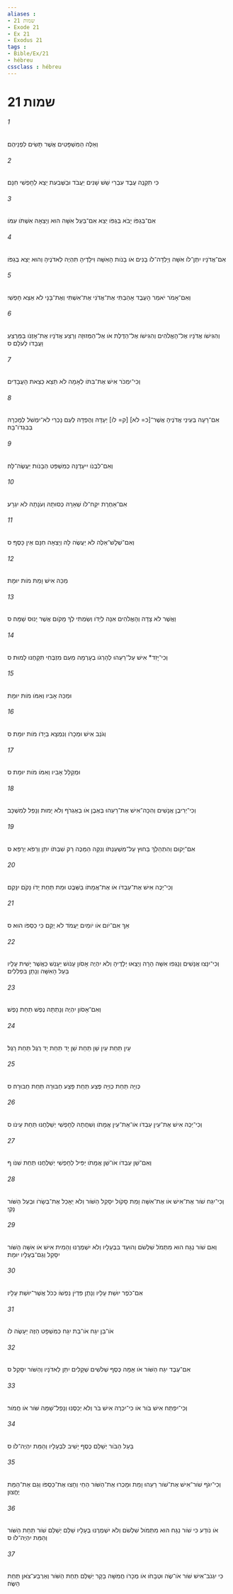 ```yaml
---
aliases : 
- שמות 21
- Exode 21
- Ex 21
- Exodus 21
tags : 
- Bible/Ex/21
- hébreu
cssclass : hébreu
---
```


# שמות 21

###### 1
וְאֵלֶּה הַמִּשְׁפָּטִים אֲשֶׁר תָּשִׂים לִפְנֵיהֶם׃
###### 2
כִּי תִקְנֶה עֶבֶד עִבְרִי שֵׁשׁ שָׁנִים יַעֲבֹד וּבַשְּׁבִעִת יֵצֵא לַחָפְשִׁי חִנָּם׃
###### 3
אִם־בְּגַפֹּו יָבֹא בְּגַפֹּו יֵצֵא אִם־בַּעַל אִשָּׁה הוּא וְיָצְאָה אִשְׁתֹּו עִמֹּו׃
###### 4
אִם־אֲדֹנָיו יִתֶּן־לֹו אִשָּׁה וְיָלְדָה־לֹו בָנִים אֹו בָנֹות הָאִשָּׁה וִילָדֶיהָ תִּהְיֶה לַאדֹנֶיהָ וְהוּא יֵצֵא בְגַפֹּו׃
###### 5
וְאִם־אָמֹר יֹאמַר הָעֶבֶד אָהַבְתִּי אֶת־אֲדֹנִי אֶת־אִשְׁתִּי וְאֶת־בָּנָי לֹא אֵצֵא חָפְשִׁי׃
###### 6
וְהִגִּישֹׁו אֲדֹנָיו אֶל־הָאֱלֹהִים וְהִגִּישֹׁו אֶל־הַדֶּלֶת אֹו אֶל־הַמְּזוּזָה וְרָצַע אֲדֹנָיו אֶת־אָזְנֹו בַּמַּרְצֵעַ וַעֲבָדֹו לְעֹלָם׃ ס
###### 7
וְכִי־יִמְכֹּר אִישׁ אֶת־בִּתֹּו לְאָמָה לֹא תֵצֵא כְּצֵאת הָעֲבָדִים׃
###### 8
אִם־רָעָה בְּעֵינֵי אֲדֹנֶיהָ אֲשֶׁר־[כ= לֹא] [ק= לֹו] יְעָדָהּ וְהֶפְדָּהּ לְעַם נָכְרִי לֹא־יִמְשֹׁל לְמָכְרָהּ בְּבִגְדֹו־בָהּ׃
###### 9
וְאִם־לִבְנֹו יִיעָדֶנָּה כְּמִשְׁפַּט הַבָּנֹות יַעֲשֶׂה־לָּהּ׃
###### 10
אִם־אַחֶרֶת יִקַּח־לֹו שְׁאֵרָהּ כְּסוּתָהּ וְעֹנָתָהּ לֹא יִגְרָע׃
###### 11
וְאִם־שְׁלָשׁ־אֵלֶּה לֹא יַעֲשֶׂה לָהּ וְיָצְאָה חִנָּם אֵין כָּסֶף׃ ס
###### 12
מַכֵּה אִישׁ וָמֵת מֹות יוּמָת׃
###### 13
וַאֲשֶׁר לֹא צָדָה וְהָאֱלֹהִים אִנָּה לְיָדֹו וְשַׂמְתִּי לְךָ מָקֹום אֲשֶׁר יָנוּס שָׁמָּה׃ ס
###### 14
וְכִי־יָזִד* אִישׁ עַל־רֵעֵהוּ לְהָרְגֹו בְעָרְמָה מֵעִם מִזְבְּחִי תִּקָּחֶנּוּ לָמוּת׃ ס
###### 15
וּמַכֵּה אָבִיו וְאִמֹּו מֹות יוּמָת׃
###### 16
וְגֹנֵב אִישׁ וּמְכָרֹו וְנִמְצָא בְיָדֹו מֹות יוּמָת׃ ס
###### 17
וּמְקַלֵּל אָבִיו וְאִמֹּו מֹות יוּמָת׃ ס
###### 18
וְכִי־יְרִיבֻן אֲנָשִׁים וְהִכָּה־אִישׁ אֶת־רֵעֵהוּ בְּאֶבֶן אֹו בְאֶגְרֹף וְלֹא יָמוּת וְנָפַל לְמִשְׁכָּב׃
###### 19
אִם־יָקוּם וְהִתְהַלֵּךְ בַּחוּץ עַל־מִשְׁעַנְתֹּו וְנִקָּה הַמַּכֶּה רַק שִׁבְתֹּו יִתֵּן וְרַפֹּא יְרַפֵּא׃ ס
###### 20
וְכִי־יַכֶּה אִישׁ אֶת־עַבְדֹּו אֹו אֶת־אֲמָתֹו בַּשֵּׁבֶט וּמֵת תַּחַת יָדֹו נָקֹם יִנָּקֵם׃
###### 21
אַךְ אִם־יֹום אֹו יֹומַיִם יַעֲמֹד לֹא יֻקַּם כִּי כַסְפֹּו הוּא׃ ס
###### 22
וְכִי־יִנָּצוּ אֲנָשִׁים וְנָגְפוּ אִשָּׁה הָרָה וְיָצְאוּ יְלָדֶיהָ וְלֹא יִהְיֶה אָסֹון עָנֹושׁ יֵעָנֵשׁ כַּאֲשֶׁר יָשִׁית עָלָיו בַּעַל הָאִשָּׁה וְנָתַן בִּפְלִלִים׃
###### 23
וְאִם־אָסֹון יִהְיֶה וְנָתַתָּה נֶפֶשׁ תַּחַת נָפֶשׁ׃
###### 24
עַיִן תַּחַת עַיִן שֵׁן תַּחַת שֵׁן יָד תַּחַת יָד רֶגֶל תַּחַת רָגֶל׃
###### 25
כְּוִיָּה תַּחַת כְּוִיָּה פֶּצַע תַּחַת פָּצַע חַבּוּרָה תַּחַת חַבּוּרָה׃ ס
###### 26
וְכִי־יַכֶּה אִישׁ אֶת־עֵין עַבְדֹּו אֹו־אֶת־עֵין אֲמָתֹו וְשִׁחֲתָהּ לַחָפְשִׁי יְשַׁלְּחֶנּוּ תַּחַת עֵינֹו׃ ס
###### 27
וְאִם־שֵׁן עַבְדֹּו אֹו־שֵׁן אֲמָתֹו יַפִּיל לַחָפְשִׁי יְשַׁלְּחֶנּוּ תַּחַת שִׁנֹּו׃ ף
###### 28
וְכִי־יִגַּח שֹׁור אֶת־אִישׁ אֹו אֶת־אִשָּׁה וָמֵת סָקֹול יִסָּקֵל הַשֹּׁור וְלֹא יֵאָכֵל אֶת־בְּשָׂרֹו וּבַעַל הַשֹּׁור נָקִי׃
###### 29
וְאִם שֹׁור נַגָּח הוּא מִתְּמֹל שִׁלְשֹׁם וְהוּעַד בִּבְעָלָיו וְלֹא יִשְׁמְרֶנּוּ וְהֵמִית אִישׁ אֹו אִשָּׁה הַשֹּׁור יִסָּקֵל וְגַם־בְּעָלָיו יוּמָת׃
###### 30
אִם־כֹּפֶר יוּשַׁת עָלָיו וְנָתַן פִּדְיֹן נַפְשֹׁו כְּכֹל אֲשֶׁר־יוּשַׁת עָלָיו׃
###### 31
אֹו־בֵן יִגָּח אֹו־בַת יִגָּח כַּמִּשְׁפָּט הַזֶּה יֵעָשֶׂה לֹּו׃
###### 32
אִם־עֶבֶד יִגַּח הַשֹּׁור אֹו אָמָה כֶּסֶף שְׁלֹשִׁים שְׁקָלִים יִתֵּן לַאדֹנָיו וְהַשֹּׁור יִסָּקֵל׃ ס
###### 33
וְכִי־יִפְתַּח אִישׁ בֹּור אֹו כִּי־יִכְרֶה אִישׁ בֹּר וְלֹא יְכַסֶּנּוּ וְנָפַל־שָׁמָּה שֹּׁור אֹו חֲמֹור׃
###### 34
בַּעַל הַבֹּור יְשַׁלֵּם כֶּסֶף יָשִׁיב לִבְעָלָיו וְהַמֵּת יִהְיֶה־לֹּו׃ ס
###### 35
וְכִי־יִגֹּף שֹׁור־אִישׁ אֶת־שֹׁור רֵעֵהוּ וָמֵת וּמָכְרוּ אֶת־הַשֹּׁור הַחַי וְחָצוּ אֶת־כַּסְפֹּו וְגַם אֶת־הַמֵּת יֶחֱצוּן׃
###### 36
אֹו נֹודַע כִּי שֹׁור נַגָּח הוּא מִתְּמֹול שִׁלְשֹׁם וְלֹא יִשְׁמְרֶנּוּ בְּעָלָיו שַׁלֵּם יְשַׁלֵּם שֹׁור תַּחַת הַשֹּׁור וְהַמֵּת יִהְיֶה־לֹּו׃ ס
###### 37
כִּי יִגְנֹב־אִישׁ שֹׁור אֹו־שֶׂה וּטְבָחֹו אֹו מְכָרֹו חֲמִשָּׁה בָקָר יְשַׁלֵּם תַּחַת הַשֹּׁור וְאַרְבַּע־צֹאן תַּחַת הַשֶּׂה׃
